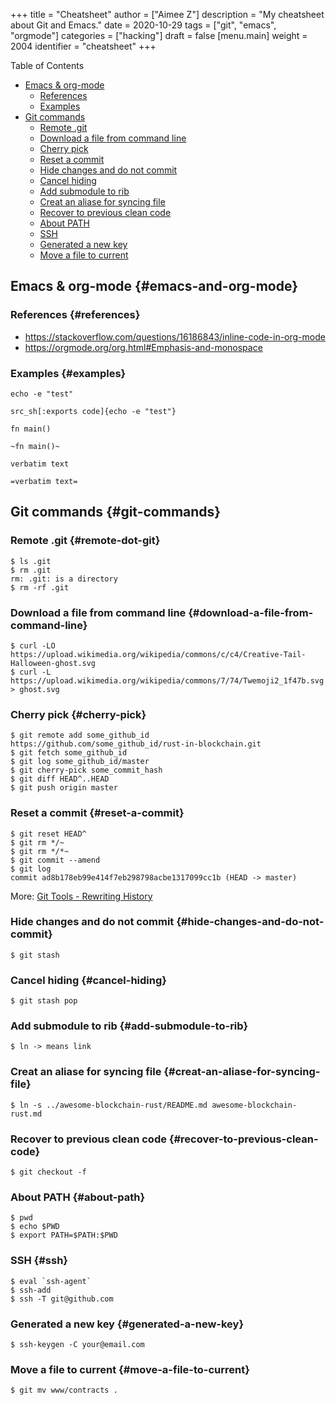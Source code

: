 +++
title = "Cheatsheet"
author = ["Aimee Z"]
description = "My cheatsheet about Git and Emacs."
date = 2020-10-29
tags = ["git", "emacs", "orgmode"]
categories = ["hacking"]
draft = false
[menu.main]
  weight = 2004
  identifier = "cheatsheet"
+++

<div class="ox-hugo-toc toc">
<div></div>

<div class="heading">Table of Contents</div>

- [Emacs & org-mode](#emacs-and-org-mode)
    - [References](#references)
    - [Examples](#examples)
- [Git commands](#git-commands)
    - [Remote .git](#remote-dot-git)
    - [Download a file from command line](#download-a-file-from-command-line)
    - [Cherry pick](#cherry-pick)
    - [Reset a commit](#reset-a-commit)
    - [Hide changes and do not commit](#hide-changes-and-do-not-commit)
    - [Cancel hiding](#cancel-hiding)
    - [Add submodule to rib](#add-submodule-to-rib)
    - [Creat an aliase for syncing file](#creat-an-aliase-for-syncing-file)
    - [Recover to previous clean code](#recover-to-previous-clean-code)
    - [About PATH](#about-path)
    - [SSH](#ssh)
    - [Generated a new key](#generated-a-new-key)
    - [Move a file to current](#move-a-file-to-current)

</div>
<!--endtoc-->


## Emacs & org-mode {#emacs-and-org-mode}


### References {#references}

-   <https://stackoverflow.com/questions/16186843/inline-code-in-org-mode>
-   <https://orgmode.org/org.html#Emphasis-and-monospace>


### Examples {#examples}

`echo -e "test"`

```nil
src_sh[:exports code]{echo -e "test"}
```

`fn main()`

```nil
~fn main()~
```

`verbatim text`

```nil
=verbatim text=
```


## Git commands {#git-commands}


### Remote .git {#remote-dot-git}

```shell
$ ls .git
$ rm .git
rm: .git: is a directory
$ rm -rf .git
```


### Download a file from command line {#download-a-file-from-command-line}

```shell
$ curl -LO https://upload.wikimedia.org/wikipedia/commons/c/c4/Creative-Tail-Halloween-ghost.svg
$ curl -L https://upload.wikimedia.org/wikipedia/commons/7/74/Twemoji2_1f47b.svg > ghost.svg
```


### Cherry pick {#cherry-pick}

```shell
$ git remote add some_github_id https://github.com/some_github_id/rust-in-blockchain.git
$ git fetch some_github_id
$ git log some_github_id/master
$ git cherry-pick some_commit_hash
$ git diff HEAD^..HEAD
$ git push origin master
```


### Reset a commit {#reset-a-commit}

```shell
$ git reset HEAD^
$ git rm */~
$ git rm */*~
$ git commit --amend
$ git log
commit ad8b178eb99e414f7eb298798acbe1317099cc1b (HEAD -> master)
```

More: [Git Tools - Rewriting History](https://git-scm.com/book/en/v2/Git-Tools-Rewriting-History)


### Hide changes and do not commit {#hide-changes-and-do-not-commit}

```shell
$ git stash
```


### Cancel hiding {#cancel-hiding}

```shell
$ git stash pop
```


### Add submodule to rib {#add-submodule-to-rib}

```shell
$ ln -> means link
```


### Creat an aliase for syncing file {#creat-an-aliase-for-syncing-file}

```shell
$ ln -s ../awesome-blockchain-rust/README.md awesome-blockchain-rust.md
```


### Recover to previous clean code {#recover-to-previous-clean-code}

```shell
$ git checkout -f
```


### About PATH {#about-path}

```shell
$ pwd
$ echo $PWD
$ export PATH=$PATH:$PWD
```


### SSH {#ssh}

```shell
$ eval `ssh-agent`
$ ssh-add
$ ssh -T git@github.com
```


### Generated a new key {#generated-a-new-key}

```shell
$ ssh-keygen -C your@email.com
```


### Move a file to current {#move-a-file-to-current}

```shell
$ git mv www/contracts .
```
